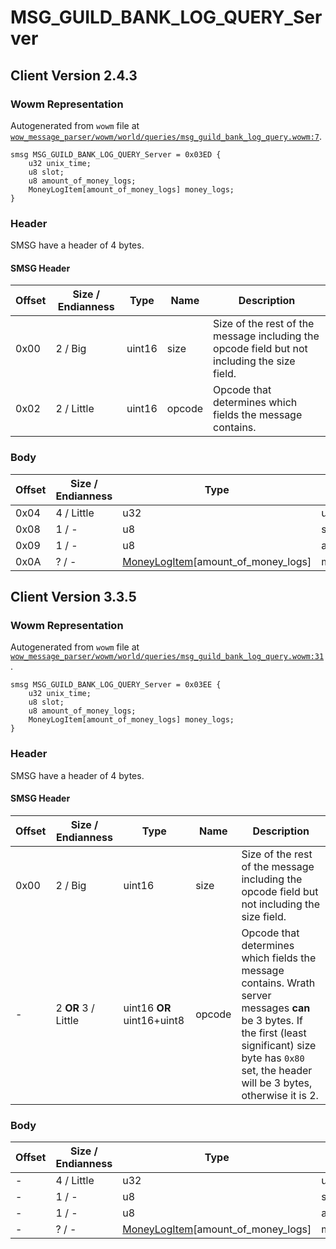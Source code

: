 # MSG_GUILD_BANK_LOG_QUERY_Server

## Client Version 2.4.3

### Wowm Representation

Autogenerated from `wowm` file at [`wow_message_parser/wowm/world/queries/msg_guild_bank_log_query.wowm:7`](https://github.com/gtker/wow_messages/tree/main/wow_message_parser/wowm/world/queries/msg_guild_bank_log_query.wowm#L7).
```rust,ignore
smsg MSG_GUILD_BANK_LOG_QUERY_Server = 0x03ED {
    u32 unix_time;
    u8 slot;
    u8 amount_of_money_logs;
    MoneyLogItem[amount_of_money_logs] money_logs;
}
```
### Header

SMSG have a header of 4 bytes.

#### SMSG Header

| Offset | Size / Endianness | Type   | Name   | Description |
| ------ | ----------------- | ------ | ------ | ----------- |
| 0x00   | 2 / Big           | uint16 | size   | Size of the rest of the message including the opcode field but not including the size field.|
| 0x02   | 2 / Little        | uint16 | opcode | Opcode that determines which fields the message contains.|

### Body

| Offset | Size / Endianness | Type | Name | Description | Comment |
| ------ | ----------------- | ---- | ---- | ----------- | ------- |
| 0x04 | 4 / Little | u32 | unix_time |  |  |
| 0x08 | 1 / - | u8 | slot |  |  |
| 0x09 | 1 / - | u8 | amount_of_money_logs |  |  |
| 0x0A | ? / - | [MoneyLogItem](moneylogitem.md)[amount_of_money_logs] | money_logs |  |  |

## Client Version 3.3.5

### Wowm Representation

Autogenerated from `wowm` file at [`wow_message_parser/wowm/world/queries/msg_guild_bank_log_query.wowm:31`](https://github.com/gtker/wow_messages/tree/main/wow_message_parser/wowm/world/queries/msg_guild_bank_log_query.wowm#L31).
```rust,ignore
smsg MSG_GUILD_BANK_LOG_QUERY_Server = 0x03EE {
    u32 unix_time;
    u8 slot;
    u8 amount_of_money_logs;
    MoneyLogItem[amount_of_money_logs] money_logs;
}
```
### Header

SMSG have a header of 4 bytes.

#### SMSG Header

| Offset | Size / Endianness | Type   | Name   | Description |
| ------ | ----------------- | ------ | ------ | ----------- |
| 0x00   | 2 / Big           | uint16 | size   | Size of the rest of the message including the opcode field but not including the size field.|
| -      | 2 **OR** 3 / Little| uint16 **OR** uint16+uint8 | opcode | Opcode that determines which fields the message contains. Wrath server messages **can** be 3 bytes. If the first (least significant) size byte has `0x80` set, the header will be 3 bytes, otherwise it is 2. |

### Body

| Offset | Size / Endianness | Type | Name | Description | Comment |
| ------ | ----------------- | ---- | ---- | ----------- | ------- |
| - | 4 / Little | u32 | unix_time |  |  |
| - | 1 / - | u8 | slot |  |  |
| - | 1 / - | u8 | amount_of_money_logs |  |  |
| - | ? / - | [MoneyLogItem](moneylogitem.md)[amount_of_money_logs] | money_logs |  |  |

